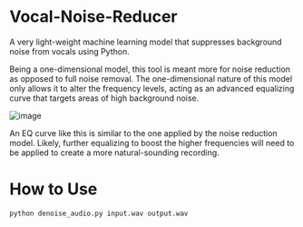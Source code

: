 # Vocal-Noise-Reducer
A very light-weight machine learning model that suppresses background noise from vocals using Python.

Being a one-dimensional model, this tool is meant more for noise reduction as opposed to full noise removal. The one-dimensional nature of this model only allows it to alter the frequency levels, acting as an advanced equalizing curve that targets areas of high background noise.

![image](https://github.com/user-attachments/assets/1900827f-92d7-4db8-80ec-c00601ff07fb)

An EQ curve like this is similar to the one applied by the noise reduction model. Likely, further equalizing to boost the higher frequencies will need to be applied to create a more natural-sounding recording.

# How to Use
```
python denoise_audio.py input.wav output.wav
```
